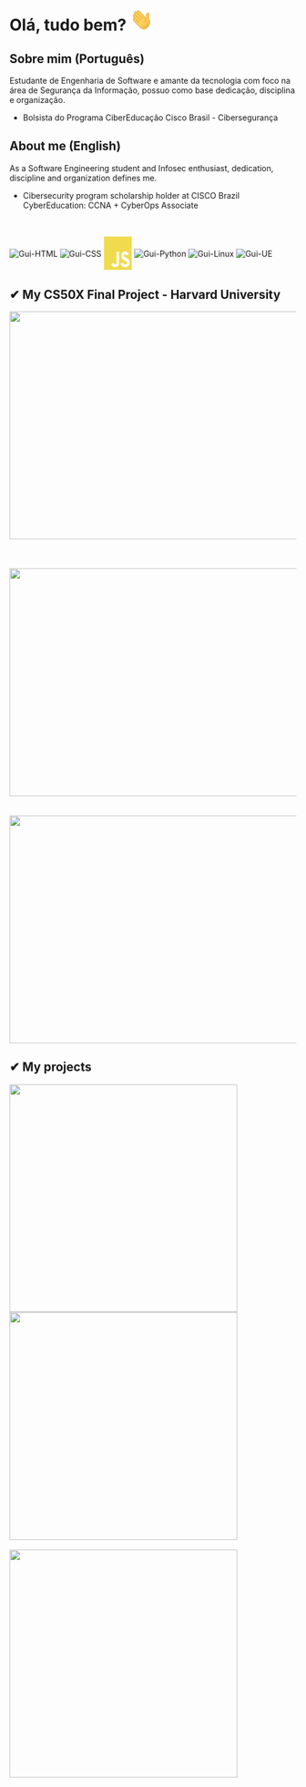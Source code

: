# Olá, tudo bem? <img height="40" width="40" src="https://raw.githubusercontent.com/ABSphreak/ABSphreak/master/gifs/Hi.gif">

## Sobre mim (Português)

Estudante de Engenharia de Software e amante da tecnologia com foco na área de Segurança da Informação, possuo como base dedicação, disciplina e organização.

- Bolsista do Programa CiberEducação Cisco Brasil - Cibersegurança

## About me (English)

As a Software Engineering student and Infosec enthusiast, dedication, discipline and organization defines me. 

- Cibersecurity program scholarship holder at CISCO Brazil CyberEducation: CCNA + CyberOps Associate

##
<body>
<div style="display: inline_block"><br>
            <img align="center" alt="Gui-HTML" height="60" width="50" src="https://cdn.jsdelivr.net/gh/devicons/devicon/icons/html5/html5-original-wordmark.svg">
            <img align="center" alt="Gui-CSS" height="60" width="50" src="https://cdn.jsdelivr.net/gh/devicons/devicon/icons/css3/css3-original-wordmark.svg">
            <img align="center" alt="Gui-JS" height="60" width="50" src="https://raw.githubusercontent.com/devicons/devicon/master/icons/javascript/javascript-plain.svg">
            <img align="center" alt="Gui-Python" height="60" width="50" src="https://cdn.jsdelivr.net/gh/devicons/devicon/icons/python/python-original-wordmark.svg">
            <img align="center" alt="Gui-Linux" height="60" width="50" src="https://cdn.jsdelivr.net/gh/devicons/devicon/icons/linux/linux-original.svg">
            <img align="center" alt="Gui-UE" height="60" width="50" src="https://cdn.jsdelivr.net/gh/devicons/devicon/icons/unrealengine/unrealengine-original.svg">
</div>

##

## ✔ My CS50X Final Project - Harvard University 

<div style="display: inline_block">
<img align="center" height="400" width="700" src="https://cdn.discordapp.com/attachments/1021425234093559830/1033130061584416808/unknown.png">&nbsp;&nbsp;&nbsp;&nbsp;&nbsp;&nbsp;
<br><br><br>
<img align="center" height="400" width="700" src="https://cdn.discordapp.com/attachments/1021425234093559830/1032036350288994374/ImgEngMax1.png">
<br><br><br>
<img align="center" height="400" width="700" src="https://cdn.discordapp.com/attachments/1021425234093559830/1033127029459140628/unknown.png">

## ✔ My projects 

<div style="display: inline_block">
<img align="center" height="400" width="400" src="https://cdn.discordapp.com/attachments/1021425234093559830/1021426001978331186/tempConv.png">&nbsp;&nbsp;&nbsp;&nbsp;&nbsp;&nbsp;
<img align="center" height="400" width="400" src="https://cdn.discordapp.com/attachments/1021425234093559830/1021426199391649852/calcWeb.png">
<br><br>
<img align="center" height="400" width="400" src="https://cdn.discordapp.com/attachments/1021425234093559830/1021427201104687164/formHTML.png">
</div>

</body>
            
          
